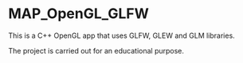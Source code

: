 # MAP_OpenGL_GLFW
This is a C++ OpenGL app that uses GLFW, GLEW and GLM libraries.

The project is carried out for an educational purpose.
